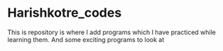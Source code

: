 # Harishkotre_codes
This is repository is where I add programs which I have practiced while learning them. And some exciting programs to look at 
